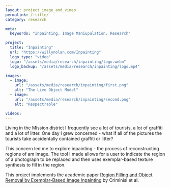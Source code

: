 ```yaml
---
layout: project_image_and_vimeo
permalink: /:title/
category: research

meta:
  keywords: "Inpainting, Image Maniupulation, Research"

project:
  title: "Inpainting"
  url: "https://willynolan.com/Inpainting"
  logo_type: "video"
  logo: "/assets/media/research/inpainting/logo.webm"
  logo_backup: "/assets/media/research/inpainting/logo.mp4"

images:
  - image:
    url: "/assets/media/research/inpainting/first.png"
    alt: "The Live Object Model"
  - image:
    url: "/assets/media/research/inpainting/second.png"
    alt: "Respectrable"

videos:
---
```

<p>
Living in the Mission district I frequently see a lot of tourists, a lot of graffiti and a lot of litter. One day I 
grew concerned - what if all of the pictures the tourists take accidentally contained graffiti or litter?
</p>

<p>
This concern led me to explore inpainting - the process of reconstructing regions of am image. The tool I made allows 
for a user to indicate the region of a photograph to be replaced and then uses exemplar-based texture synthesis to fill 
in the region.
</p>    
    
<p>
This project implements the academic paper 
<a href="https://ieeexplore.ieee.org/abstract/document/1323101/authors#authors">Region Filling and Object Removal by Exemplar-Based Image Inpainting</a>
by Criminisi et al.
</p>
